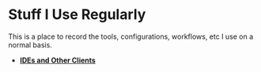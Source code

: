 # Stuff I Use Regularly
This is a place to record the tools, configurations, workflows, etc I use on a normal basis.

* **[IDEs and Other Clients](/ides-and-other-clients.md)**